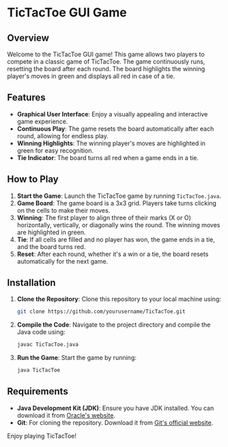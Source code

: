 # TicTacToe GUI Game

## Overview
Welcome to the TicTacToe GUI game! This game allows two players to compete in a classic game of TicTacToe. The game continuously runs, resetting the board after each round. The board highlights the winning player's moves in green and displays all red in case of a tie.

## Features
- **Graphical User Interface**: Enjoy a visually appealing and interactive game experience.
- **Continuous Play**: The game resets the board automatically after each round, allowing for endless play.
- **Winning Highlights**: The winning player's moves are highlighted in green for easy recognition.
- **Tie Indicator**: The board turns all red when a game ends in a tie.

## How to Play
1. **Start the Game**: Launch the TicTacToe game by running `TicTacToe.java`.
2. **Game Board**: The game board is a 3x3 grid. Players take turns clicking on the cells to make their moves.
3. **Winning**: The first player to align three of their marks (X or O) horizontally, vertically, or diagonally wins the round. The winning moves are highlighted in green.
4. **Tie**: If all cells are filled and no player has won, the game ends in a tie, and the board turns red.
5. **Reset**: After each round, whether it's a win or a tie, the board resets automatically for the next game.

## Installation
1. **Clone the Repository**: Clone this repository to your local machine using:
    ```sh
    git clone https://github.com/yourusername/TicTacToe.git
    ```
2. **Compile the Code**: Navigate to the project directory and compile the Java code using:
    ```sh
    javac TicTacToe.java
    ```
3. **Run the Game**: Start the game by running:
    ```sh
    java TicTacToe
    ```

## Requirements
- **Java Development Kit (JDK)**: Ensure you have JDK installed. You can download it from [Oracle's website](https://www.oracle.com/java/technologies/javase-jdk11-downloads.html).
- **Git**: For cloning the repository. Download it from [Git's official website](https://git-scm.com/).

Enjoy playing TicTacToe!
